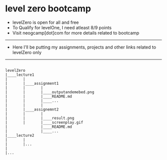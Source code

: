 # level zero bootcamp

- levelZero is open for all and free
- To Qualify for levelOne, I need atleast 8/9 points
- Visit neogcamp[dot]com for more details related to bootcamp

___

- Here I'll be putting my assignments, projects and other links related to levelZero only

___

```

levelZero
|____lecture1
|       |
|       |____assignment1
|       |       |
|       |       |____outputandemebed.png
|       |       |____README.md
|       |       |____...
|       |       |    
|       |____assignemnt2
|       |       |
|       |       |____result.png
|       |       |____screenplay.gif
|               |____README.md
|               |____...
|____lecture2
|       |
|       |...
|
|...


```
